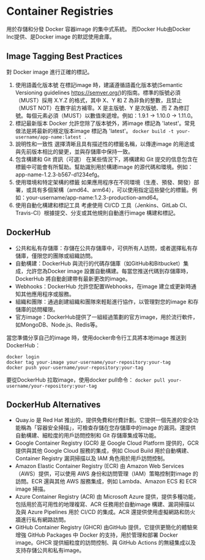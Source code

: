 # Container Registries
用於存儲和分發 Docker 容器image 的集中式系統。
而Docker Hub由Docker Inc提供、是Docker image 的默認使用倉庫。

## Image Tagging Best Practices
對 Docker image 進行正確的標記。

1. 使用語義化版本號
在標記image 時，建議遵循語義化版本號(Semantic Versioning guidelines https://semver.org/)的指南。標準的版號必須（MUST）採用 X.Y.Z 的格式，其中 X、Y 和 Z 為非負的整數，且禁止（MUST NOT）在數字前方補零。X 是主版號、Y 是次版號、而 Z 為修訂號。每個元素必須（MUST）以數值來遞增。例如：1.9.1 -> 1.10.0 -> 1.11.0。
2. 標記最新版本
Docker 允許您除了版本號外，將image 標記為 'latest'。常見做法是將最新的穩定版本image 標記為 'latest'。
`docker build -t your-username/app-name:latest .`
3. 說明性和一致性
選擇清晰且具有描述性的標籤名稱，以傳達image 的用途或與先前版本相比的變更，並與存儲庫中保持一致。
4. 包含構建和 Git 資訊（可選）
在某些情況下，將構建和 Git 提交的信息包含在標籤中可能會有所幫助。幫助識別用於構建image 的源代碼和環境。例如：app-name-1.2.3-b567-d1234efg。
5. 使用環境和特定架構的標籤
如果應用程序在不同環境（生產、預發、開發）部署，或具有多個架構（amd64、arm64），可以使用指定這些變化的標籤。例如：your-username/app-name:1.2.3-production-amd64。
6. 使用自動化構建和標記工具
考慮使用 CI/CD 工具（Jenkins、GitLab CI、Travis-CI）根據提交、分支或其他規則自動進行image 構建和標記。

## DockerHub
* 公共和私有存儲庫：存儲在公共存儲庫中，可供所有人訪問，或者選擇私有存儲庫，僅限您的團隊或組織訪問。
* 自動構建：DockerHub 與流行的代碼存儲庫（如GitHub和Bitbucket）集成，允許您為Docker image 設置自動構建。每當您推送代碼到存儲庫時，DockerHub 將自動創建帶有最新更改的image。
* Webhooks：DockerHub 允許您配置Webhooks，在image 建立或更新時通知其他應用程序或服務。
* 組織和團隊：通過創建組織和團隊來輕鬆進行協作，以管理對您的image 和存儲庫的訪問權限。
* 官方image：DockerHub提供了一組經過策劃的官方image，用於流行軟件，如MongoDB、Node.js、Redis等。

當您準備分享自己的image 時，使用docker命令行工具將本地image 推送到DockerHub：
```
docker login
docker tag your-image your-username/your-repository:your-tag
docker push your-username/your-repository:your-tag
```
要從DockerHub 拉取image，使用docker pull命令：
`docker pull your-username/your-repository:your-tag`


## DockerHub Alternatives
* Quay.io
是 Red Hat 推出的，提供免費和付費計劃。它提供一個先進的安全功能稱為「容器安全掃描」，可檢查存儲在您存儲庫中的image 的漏洞。還提供自動構建、細粒度的用戶訪問控制和 Git 存儲庫集成等功能。
* Google Container Registry (GCR)
是 Google Cloud Platform 提供的，GCR 提供與其他 Google Cloud 服務的集成，例如 Cloud Build 用於自動構建、Container Registry 漏洞掃描以及 IAM 角色用於用戶訪問控制。
* Amazon Elastic Container Registry (ECR)
由 Amazon Web Services（AWS）提供，可以使用 AWS 身份和訪問管理（IAM）策略控制對image 的訪問。ECR 還與其他 AWS 服務集成，例如 Lambda、Amazon ECS 和 ECR image 掃描。
* Azure Container Registry (ACR)
由 Microsoft Azure 提供，提供多種功能，包括用於高可用性的地理複寫、ACR 任務用於自動image 構建、漏洞掃描以及與 Azure Pipelines 用於 CI/CD 的集成。ACR 還提供使用虛擬網路和防火牆進行私有網路訪問。
* GitHub Container Registry (GHCR)
由GitHub 提供，它提供更簡化的體驗來增強 GitHub Packages 中 Docker 的支持，用於管理和部署 Docker image。GHCR 提供細粒度的訪問控制、與 GitHub Actions 的無縫集成以及支持存儲公共和私有image。